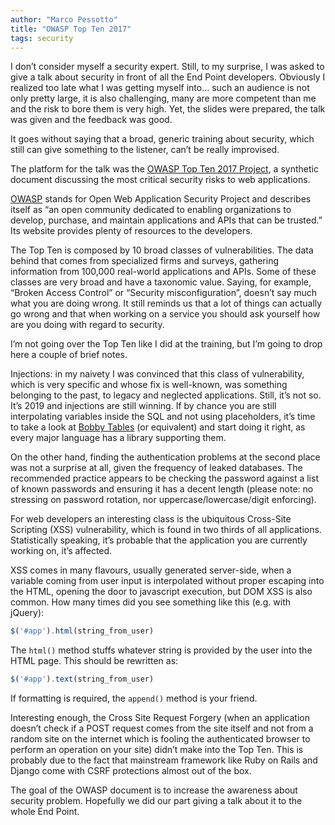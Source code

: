 ```yaml
---
author: "Marco Pessotto"
title: "OWASP Top Ten 2017"
tags: security
---
```


I don’t consider myself a security expert. Still, to my surprise, I
was asked to give a talk about security in front of all the End Point
developers. Obviously I realized too late what I was getting myself
into... such an audience is not only pretty large, it is also
challenging, many are more competent than me and the risk to bore them
is very high. Yet, the slides were prepared, the talk was given and
the feedback was good.

It goes without saying that a broad, generic training about security,
which still can give something to the listener, can’t be really
improvised.

The platform for the talk was the
[OWASP Top Ten 2017 Project](https://www.owasp.org/index.php/Category:OWASP_Top_Ten_2017_Project),
a synthetic document discussing the most critical security risks to
web applications.

[OWASP](https://www.owasp.org/) stands for Open Web Application
Security Project and describes itself as “an open community dedicated
to enabling organizations to develop, purchase, and maintain
applications and APIs that can be trusted.” Its website provides
plenty of resources to the developers.

The Top Ten is composed by 10 broad classes of vulnerabilities. The
data behind that comes from specialized firms and surveys, gathering
information from 100,000 real-world applications and APIs. Some of
these classes are very broad and have a taxonomic value. Saying, for
example, “Broken Access Control” or “Security misconfiguration”,
doesn’t say much what you are doing wrong. It still reminds us that a
lot of things can actually go wrong and that when working on a service
you should ask yourself how are you doing with regard to security.

I’m not going over the Top Ten like I did at the training, but I’m
going to drop here a couple of brief notes.

Injections: in my naivety I was convinced that this class of
vulnerability, which is very specific and whose fix is well-known, was
something belonging to the past, to legacy and neglected applications.
Still, it’s not so. It’s 2019 and injections are still winning. If by
chance you are still interpolating variables inside the SQL and not
using placeholders, it’s time to take a look at [Bobby
Tables](http://bobby-tables.com/) (or equivalent) and start doing it
right, as every major language has a library supporting them.

On the other hand, finding the authentication problems at the second
place was not a surprise at all, given the frequency of leaked
databases. The recommended practice appears to be checking the
password against a list of known passwords and ensuring it has a
decent length (please note: no stressing on password rotation, nor
uppercase/lowercase/digit enforcing). 

For web developers an interesting class is the ubiquitous Cross-Site
Scripting (XSS) vulnerability, which is found in two thirds of all
applications. Statistically speaking, it’s probable that the
application you are currently working on, it’s affected.

XSS comes in many flavours, usually generated server-side, when a
variable coming from user input is interpolated without proper
escaping into the HTML, opening the door to javascript execution, but
DOM XSS is also common. How many times did you see something like
this (e.g. with jQuery):

```javascript
$('#app').html(string_from_user)
```

The `html()` method stuffs whatever string is provided by the user
into the HTML page. This should be rewritten as:

```javascript
$('#app').text(string_from_user)
```

If formatting is required, the `append()` method is your friend.

Interesting enough, the Cross Site Request Forgery (when an
application doesn’t check if a POST request comes from the site itself
and not from a random site on the internet which is fooling the
authenticated browser to perform an operation on your site) didn’t
make into the Top Ten. This is probably due to the fact that
mainstream framework like Ruby on Rails and Django come with CSRF
protections almost out of the box.

The goal of the OWASP document is to increase the awareness about
security problem. Hopefully we did our part giving a talk about it to
the whole End Point.
